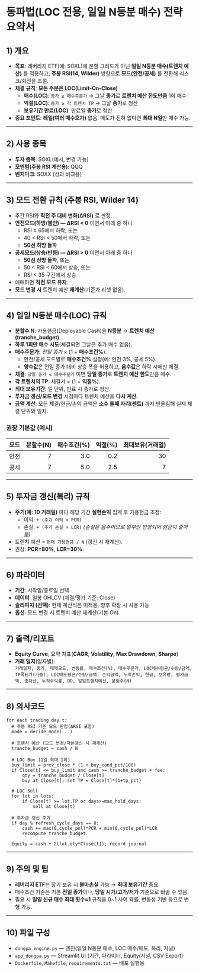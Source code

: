 # 동파법(LOC 전용, 일일 N등분 매수) 전략 요약서

## 1) 개요
- **목표**: 레버리지 ETF(예: SOXL)에 분할·그리드가 아닌 **일일 N등분 매수(트렌치 예산)** 를 적용하고,
  **주봉 RSI(14, Wilder)** 방향으로 **모드(안전/공세)** 를 전환해 리스크/회전을 조절.
- **체결 규칙**: **모든 주문은 LOC(Limit-On-Close)**
  - **매수(LOC)**: `종가 ≤ 매수주문가` → 그날 **종가**로 **트렌치 예산 한도만큼** 1회 매수
  - **익절(LOC)**: `종가 ≥ 각 트렌치 TP` → 그날 **종가**로 청산
  - **보유기간 만료(LOC)**: 만료일 **종가**로 청산
- **중요 포인트**: **레일(여러 매수호가)** 없음. 매도가 전혀 없다면 **최대 N일**만 매수 가능.

---

## 2) 사용 종목
- **투자 종목**: SOXL(예시, 변경 가능)
- **모멘텀(주봉 RSI 계산용)**: QQQ
- **벤치마크**: SOXX (성과 비교용)

---

## 3) 모드 전환 규칙 (주봉 RSI, Wilder 14)
- 주간 RSI와 **직전 주 대비 변화(ΔRSI)** 로 판정.  
- **안전모드(하방/불안) — ΔRSI < 0** 이면서 아래 중 하나  
  - RSI ≥ 65에서 하락, 또는  
  - 40 < RSI < 50에서 하락, 또는  
  - **50선 하방 돌파**
- **공세모드(상승/반등) — ΔRSI > 0** 이면서 아래 중 하나  
  - **50선 상방 돌파**, 또는  
  - 50 < RSI < 60에서 상승, 또는  
  - RSI < 35 구간에서 상승
- 애매하면 **직전 모드 유지**.  
- **모드 변경 시** 트렌치 예산 **재계산**(기준가 리셋 없음).

---

## 4) 일일 N등분 매수(LOC) 규칙
- **분할수 N**: 가용현금(Deployable Cash)을 **N등분** → **트렌치 예산(tranche_budget)**.
- **하루 1회만 매수 시도**(체결되면 그날은 추가 매수 없음).
- **매수주문가**: *전일 종가* × (1 + **매수조건%**).  
  - 안전/공세 모드별로 **매수조건%** 설정(예: 안전 3%, 공세 5%).
  - **양수값**은 전일 종가 대비 상승 폭을 허용하고, **음수값**은 하락 시에만 체결.
- **체결**: `당일 종가 ≤ 매수주문가` 이면 **당일 종가**로 **트렌치 예산 한도**만큼 매수.
- **각 트렌치의 TP**: 체결가 × (1 + **익절%**).  
- **최대 보유기간**: 일 단위, 만료 시 종가로 청산.
- **투자금 갱신/모드 변경** 시점마다 트렌치 예산을 **다시 계산**.
- **금액 계산**: 모든 체결/현금/손익 금액은 **소수 둘째 자리(센트)** 까지 반올림해 실제 체결 단위와 일치.

### 권장 기본값 (예시)
| 모드 | 분할수(N) | 매수조건(%) | 익절(%) | 최대보유(거래일) |
|---|---:|---:|---:|---:|
| 안전 | 7 | 3.0 | 0.2 | 30 |
| 공세 | 7 | 5.0 | 2.5 | 7 |

---

## 5) 투자금 갱신(복리) 규칙
- **주기(예: 10 거래일)** 마다 해당 기간 **실현손익** 집계 후 가용현금 조정:
  - 이익: `+ (주기 이익 × PCR)`  
  - 손실: `+ (주기 손실 × LCR)` *(손실은 음수이므로 일부만 반영되어 현금이 줄어듦)*
- 트렌치 예산 = `현재 가용현금 / N` (갱신 시 재계산).  
- 권장: **PCR=80%**, **LCR=30%**.

---

## 6) 파라미터
- **기간**: 시작일/종료일 선택
- **데이터**: 일봉 OHLCV (체결/평가 기준: Close)
- **슬리피지 (선택)**: 현재 계산식은 미적용, 향후 확장 시 사용 가능
- **옵션**: 모드 변경 시 트렌치 예산 재계산(기본 On)

---

## 7) 출력/리포트
- **Equity Curve**, 요약 지표(**CAGR**, **Volatility**, **Max Drawdown**, **Sharpe**)
- **거래 일지**(일자별):  
  `거래일자, 종가, 매매모드, 변동률, 매수조건(%), 매수주문가, LOC매수평균/수량/금액, TP목표가(가중), LOC매도평균/수량/금액, 손익금액, 누적손익, 현금, 보유량, 평가금액, 총자산, 누적수익률, DD, 일일트렌치예산, 분할수(N)`

---

## 8) 의사코드
```text
for each trading day t:
  # 주봉 RSI 기준 모드 판정(ΔRSI 포함)
  mode = decide_mode(...)

  # 트렌치 예산 (모드 변경/자본갱신 시 재계산)
  tranche_budget = cash / N

  # LOC Buy (1일 최대 1회)
  buy_limit = prev_close * (1 + buy_cond_pct/100)
  if Close[t] <= buy_limit and cash >= tranche_budget + fee:
      qty = tranche_budget / Close[t]
      buy at Close[t]; set TP = Close[t]*(1+tp_pct)

  # LOC Sell
  for lot in lots:
      if Close[t] >= lot.TP or days>=max_hold_days:
          sell at Close[t]

  # 투자금 갱신 주기
  if day % refresh_cycle_days == 0:
      cash += max(0,cycle_pnl)*PCR + min(0,cycle_pnl)*LCR
      recompute tranche_budget

  Equity = cash + Σ(lot.qty*Close[t]); record journal
```

---

## 9) 주의 및 팁
- **레버리지 ETF**는 장기 보유 시 **볼마손실** 가능 → **최대 보유기간** 중요.
- 매수조건 기준은 기본 **전일 종가**이나, **당일 시가/고가/저가** 기준으로 바꿀 수 있음.
- 필요 시 **일일 신규 매수 최대 횟수=1** 규칙을 0~1 사이 확률, 변동성 기반 등으로 변형 가능.

---

## 10) 파일 구성
- `dongpa_engine.py` — 엔진(일일 N등분 매수, LOC 매수/매도, 복리, 저널)
- `app_dongpa.py` — Streamlit UI (기간, 파라미터, Equity/저널, CSV Export)
- `Dockerfile`, `Makefile`, `requirements.txt` — 배포 실행용
